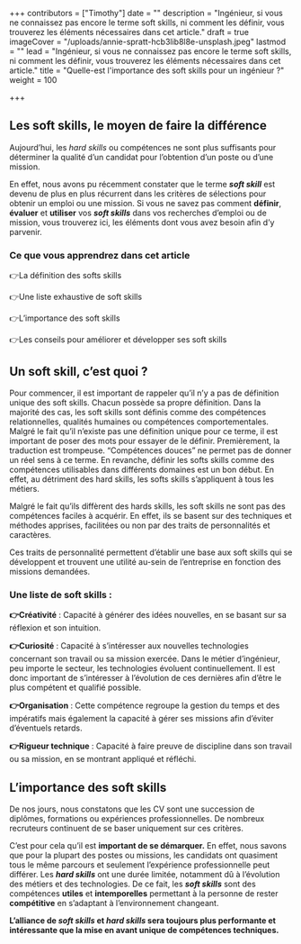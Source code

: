 +++
contributors = ["Timothy"]
date = ""
description = "Ingénieur, si vous ne connaissez pas encore le terme soft skills, ni comment les définir, vous trouverez les éléments nécessaires dans cet article."
draft = true
imageCover = "/uploads/annie-spratt-hcb3lib8l8e-unsplash.jpeg"
lastmod = ""
lead = "Ingénieur, si vous ne connaissez pas encore le terme soft skills, ni comment les définir, vous trouverez les éléments nécessaires dans cet article."
title = "Quelle-est l'importance des soft skills pour un ingénieur ?"
weight = 100

+++
## Les soft skills, le moyen de faire la différence

Aujourd’hui, les _hard skills_ ou compétences ne sont plus suffisants pour déterminer la qualité d’un candidat pour l’obtention d’un poste ou d’une mission.

En effet, nous avons pu récemment constater que le terme **_soft skill_** est devenu de plus en plus récurrent dans les critères de sélections pour obtenir un emploi ou une mission. Si vous ne savez pas comment **définir**, **évaluer** et **utiliser** vos **_soft skills_** dans vos recherches d’emploi ou de mission, vous trouverez ici, les éléments dont vous avez besoin afin d’y parvenir.

### Ce que vous apprendrez dans cet article

👉La définition des softs skills

👉Une liste exhaustive de soft skills

👉L’importance des soft skills

👉Les conseils pour améliorer et développer ses soft skills

## Un soft skill, c’est quoi ?

Pour commencer, il est important de rappeler qu’il n’y a pas de définition unique des soft skills. Chacun possède sa propre définition. Dans la majorité des cas, les soft skills sont définis comme des compétences relationnelles, qualités humaines ou compétences comportementales. Malgré le fait qu’il n’existe pas une définition unique pour ce terme, il est important de poser des mots pour essayer de le définir. Premièrement, la traduction est trompeuse. “Compétences douces” ne permet pas de donner un réel sens à ce terme. En revanche, définir les softs skills comme des compétences utilisables dans différents domaines est un bon début. En effet, au détriment des hard skills, les softs skills s’appliquent à tous les métiers.

Malgré le fait qu’ils diffèrent des hards skills, les soft skills ne sont pas des compétences faciles à acquérir. En effet, ils se basent sur des techniques et méthodes apprises, facilitées ou non par des traits de personnalités et caractères.

Ces traits de personnalité permettent d’établir une base aux soft skills qui se développent et trouvent une utilité au-sein de l’entreprise en fonction des missions demandées.

### Une liste de soft skills :

**👉Créativité** : Capacité à générer des idées nouvelles, en se basant sur sa réflexion et son intuition.

**👉Curiosité** : Capacité à s’intéresser aux nouvelles technologies concernant son travail ou sa mission exercée. Dans le métier d’ingénieur, peu importe le secteur, les technologies évoluent continuellement. Il est donc important de s’intéresser à l’évolution de ces dernières afin d’être le plus compétent et qualifié possible.

**👉Organisation** : Cette compétence regroupe la gestion du temps et des impératifs mais également la capacité à gérer ses missions afin d’éviter d’éventuels retards.

**👉Rigueur technique** : Capacité à faire preuve de discipline dans son travail ou sa mission, en se montrant appliqué et réfléchi.

## L’importance des soft skills

De nos jours, nous constatons que les CV sont une succession de diplômes, formations ou expériences professionnelles. De nombreux recruteurs continuent de se baser uniquement sur ces critères.

C’est pour cela qu’il est **important de se démarquer.** En effet, nous savons que pour la plupart des postes ou missions, les candidats ont quasiment tous le même parcours et seulement l’expérience professionnelle peut différer. Les **_hard skills_** ont une durée limitée, notamment dû à l’évolution des métiers et des technologies. De ce fait, les **_soft skills_** sont des compétences **utiles** et **intemporelles** permettant à la personne de rester **compétitive** en s’adaptant à l’environnement changeant.

**L’alliance de _soft skills_ et _hard skills_ sera toujours plus performante et intéressante que la mise en avant unique de compétences techniques.**